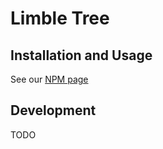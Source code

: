 # Limble Tree

## Installation and Usage

See our [NPM page](https://www.npmjs.com/package/@limble/limble-tree)

## Development

TODO
